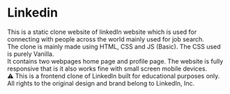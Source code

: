 # Linkedin

This is a static clone website of linkedIn website which is used for connecting with people across the world mainly used for job search.<br>
The clone is mainly made using HTML, CSS and JS (Basic). The CSS used is purely Vanilla.<br>
It contains two webpages home page and profile page. The website is fully responsive that is it also works fine with small screen mobile devices.<br>
⚠️ This is a frontend clone of LinkedIn built for educational purposes only.
All rights to the original design and brand belong to LinkedIn, Inc.

